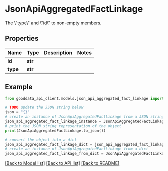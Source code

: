 # JsonApiAggregatedFactLinkage

The \\\"type\\\" and \\\"id\\\" to non-empty members.

## Properties

Name | Type | Description | Notes
------------ | ------------- | ------------- | -------------
**id** | **str** |  | 
**type** | **str** |  | 

## Example

```python
from gooddata_api_client.models.json_api_aggregated_fact_linkage import JsonApiAggregatedFactLinkage

# TODO update the JSON string below
json = "{}"
# create an instance of JsonApiAggregatedFactLinkage from a JSON string
json_api_aggregated_fact_linkage_instance = JsonApiAggregatedFactLinkage.from_json(json)
# print the JSON string representation of the object
print(JsonApiAggregatedFactLinkage.to_json())

# convert the object into a dict
json_api_aggregated_fact_linkage_dict = json_api_aggregated_fact_linkage_instance.to_dict()
# create an instance of JsonApiAggregatedFactLinkage from a dict
json_api_aggregated_fact_linkage_from_dict = JsonApiAggregatedFactLinkage.from_dict(json_api_aggregated_fact_linkage_dict)
```
[[Back to Model list]](../README.md#documentation-for-models) [[Back to API list]](../README.md#documentation-for-api-endpoints) [[Back to README]](../README.md)


